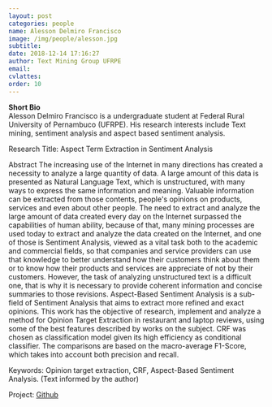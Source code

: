 ```yaml
---
layout: post
categories: people
name: Alesson Delmiro Francisco
image: /img/people/alesson.jpg
subtitle: 
date: 2018-12-14 17:16:27
author: Text Mining Group UFRPE
email: 
cvlattes: 
order: 10
---
```


<b>Short Bio</b><br/>
Alesson Delmiro Francisco is a undergraduate student at Federal Rural University of Pernambuco (UFRPE). His research interests include Text mining, sentiment analysis and aspect based sentiment analysis.

Research Title:
Aspect Term Extraction in Sentiment Analysis

Abstract
The increasing use of the Internet in many directions has created a necessity to analyze a large quantity of data. A large amount of this data is presented as Natural Language Text, which is unstructured, with many ways to express the same information and meaning. Valuable information can be extracted from those contents, people's opinions on products, services and even about other people. The need to extract and analyze the large amount of data created every day on the Internet surpassed the capabilities of human ability, because of that,  many mining processes are used today to extract and analyze the data created on the Internet, and one of those is Sentiment Analysis, viewed as a vital task both to the academic and commercial fields, so that companies and service providers can use that knowledge to better understand how their customers think about them or to know how their products and services are appreciate of not by their customers. However, the task of analyzing unstructured text is a difficult one, that is why it is necessary to provide coherent information and concise summaries to those revisions. Aspect-Based Sentiment Analysis is a sub-field of Sentiment Analysis that aims to extract more refined and exact opinions. This work has the objective of research, implement and analyze a method for Opinion Target Extraction in restaurant and laptop reviews, using some of the best features described by works on the subject. CRF was chosen as classification model given its high efficiency as conditional classifier. The comparisons are based on the macro-average F1-Score, which takes into account both precision and recall.

Keywords: Opinion target extraction, CRF, Aspect-Based Sentiment Analysis. (Text informed by the author)

Project: [Github]()